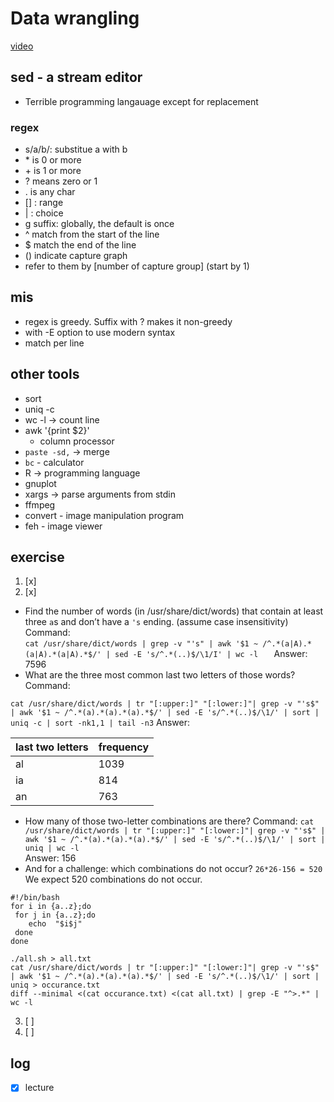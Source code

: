 # Data wrangling
[video](https://www.youtube.com/watch?time_continue=17&v=sz_dsktIjt4&feature=emb_logo) 

## sed - a stream editor 
-  Terrible programming langauage except for replacement  
### regex
- s/a/b/: substitue a with b   
- \* is 0 or more  
- \+ is 1 or more  
- ? means zero or 1  
- . is any char  
- [] : range  
- | : choice  
- g suffix: globally, the default is once  
- ^ match from the start of the line  
- $ match the end of the line  
- () indicate capture graph
- refer to them by \[number of capture group] (start by 1)
## mis
* regex is greedy. Suffix with ? makes it non-greedy
* with -E option to use modern syntax
* match per line

## other tools
 - sort 
 - uniq -c
 - wc -l -> count line
 - awk '{print $2}'
     - column processor
- `paste -sd,` -> merge
- `bc` - calculator
- R -> programming language
- gnuplot
- xargs -> parse arguments from stdin
- ffmpeg 
- convert - image manipulation program
- feh - image viewer

## exercise
1. [x] 
2. [x] 
- Find the number of words (in /usr/share/dict/words) that contain at least three `a`s and don’t have a `'s` ending. (assume case insensitivity)
Command:   
`cat /usr/share/dict/words | grep -v "'s" | awk '$1 ~ /^.*(a|A).*(a|A).*(a|A).*$/' | sed -E 's/^.*(..)$/\1/I' | wc -l  
`
Answer: 7596  
- What are the three most common last two letters of those words? 
Command:  

`cat /usr/share/dict/words | tr "[:upper:]" "[:lower:]"| grep -v "'s$" | awk '$1 ~ /^.*(a).*(a).*(a).*$/' | sed -E 's/^.*(..)$/\1/' | sort | uniq -c | sort -nk1,1 | tail -n3`
Answer:   

| last two letters | frequency |
| ---------------- | --------- |
| al               | 1039      |
| ia               | 814       |
| an               | 763       |

- How many of those two-letter combinations are there?
Command: `cat /usr/share/dict/words | tr "[:upper:]" "[:lower:]"| grep -v "'s$" | awk '$1 ~ /^.*(a).*(a).*(a).*$/' | sed -E 's/^.*(..)$/\1/' | sort | uniq | wc -l`  
Answer: 156   
- And for a challenge: which combinations do not occur?
`26*26-156 = 520`  
We expect 520 combinations do not occur.
```
#!/bin/bash
for i in {a..z};do
 for j in {a..z};do
    echo  "$i$j"
 done
done
```
`./all.sh > all.txt`  
`cat /usr/share/dict/words | tr "[:upper:]" "[:lower:]"| grep -v "'s$" | awk '$1 ~ /^.*(a).*(a).*(a).*$/' | sed -E 's/^.*(..)$/\1/' | sort | uniq > occurance.txt`   
`diff --minimal <(cat occurance.txt) <(cat all.txt) | grep -E "^>.*" | wc -l`    

3. [ ] 
4. [ ] 
## log 
- [x] lecture

